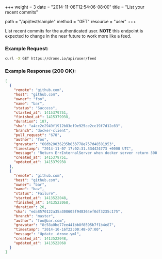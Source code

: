 +++
weight = 3
date = "2014-11-08T12:54:06-08:00"
title = "List your recent commits"

path = "/api/test/sample"
method = "GET"
resource = "user"
+++

List recent commits for the authenticated user. **NOTE** this endpoint is expected to change in
the near future to work more like a feed.

### Example Request:

```bash
curl -X GET https://drone.io/api/user/feed
```

### Example Response (200 OK):

```json
[
  {
    "remote": "github.com",
    "host": "github.com",
    "owner": "foo",
    "name": "bar",
    "status": "Success",
    "started_at": 1415379751,
    "finished_at": 1415379938,
    "duration": 187,
    "sha": "a4cc2e2949f1912b83ef9e925ce2ce19f7d12e83",
    "branch": "docker-client",
    "pull_request": "678",
    "author": "foo",
    "gravatar": "60db20036235b833778e757d48501953",
    "timestamp": "2014-11-07 17:02:31.334424773 +0000 UTC",
    "message": "Return ErrInternalServer when docker server return 500 code",
    "created_at": 1415379751,
    "updated_at": 1415379938
  },
  {
    "remote": "github.com",
    "host": "github.com",
    "owner": "bar",
    "name": "baz",
    "status": "Failure",
    "started_at": 1413522048,
    "finished_at": 1413522068,
    "duration": 20,
    "sha": "eda8570122a35a308605f948364ef0df3235c175",
    "branch": "master",
    "author": "foo@bar.com",
    "gravatar": "8c58a0be77ee441bb8f8595b7f1b4e87",
    "timestamp": "2014-10-16T22:00:48-07:00",
    "message": "Update .drone.yml",
    "created_at": 1413522048,
    "updated_at": 1413522068
  }
]
```
